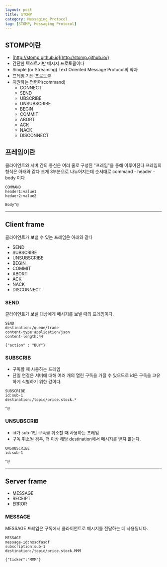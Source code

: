 ```yaml
---
layout: post
title: STOMP
category: Messaging Protocol
tag: [STOMP, Messaging Protocol]
---
```


## STOMP이란
* [http://stomp.github.io](http://stomp.github.io/)
* 간단한 텍스트기반 메시지 프로토콜이다 
* Simple (or Streaming) Text Oriented Message Protocol의 약자
* 프레임 기반 프로토콜
* 지원하는 명령어(command)
  * CONNECT
  * SEND
  * UBSCRIBE
  * UNSUBSCRIBE
  * BEGIN
  * COMMIT
  * ABORT
  * ACK
  * NACK
  * DISCONNECT

## 프레임이란
클라이언트와 서버 간의 통신은 여러 줄로 구성된 "프레임"을 통해 이루어진다
프레임의 형식은 아래와 같다
크게 3부분으로 나누어지는데 순서대로 command - header - body 이다
```
COMMAND
header1:value1
hedaer2:value2

Body^@
```

***

## Client frame
클라이언트가 보낼 수 있는 프레임은 아래와 같다
 * SEND
 * SUBSCRIBE
 * UNSUBSCRIBE
 * BEGIN
 * COMMIT
 * ABORT
 * ACK
 * NACK
 * DISCONNECT

### SEND
클라이언트가 보낼 대상에게 메시지를 보낼 때의 프레임이다.

```
SEND
destination:/queue/trade
content-type:application/json
content-length:44

{"action" : "BUY"}
```

### SUBSCRIB
* 구독할 때 사용하는 프레임
* 단일 연결은 서버에 대해 여러 개의 열린 구독을 가질 수 있으므로 id은 구독을 고유하게 식별하기 위한 값이다.

```
SUBSCRIBE
id:sub-1
destination:/topic/price.stock.*

^@
```

### UNSUBSCRIB
* id가 sub-1인 구독을 취소할 때 사용하는 프레임
* 구독 취소될 경우, 더 이상 해당 destination에서 메시지를 받지 않는다.

```
UNSUBSCRIBE
id:sub-1

^@
```

***

## Server frame
  * MESSAGE
  * RECEIPT
  * ERROR

### MESSAGE
MESSAGE 프레임은 구독에서 클라이언트로 메시지를 전달하는 데 사용됩니다.

```
MESSAGE
message-id:nxsdfasdf
subscription:sub-1
destination:/topic/price.stock.MMM

{"ticker":"MMM"}
```
